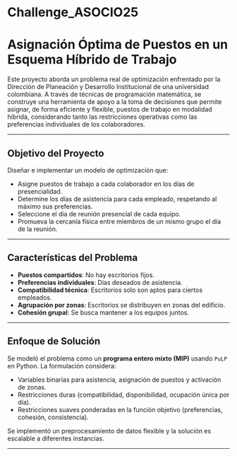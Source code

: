 # Challenge_ASOCIO25
# Asignación Óptima de Puestos en un Esquema Híbrido de Trabajo


Este proyecto aborda un problema real de optimización enfrentado por la Dirección de Planeación y Desarrollo Institucional de una universidad colombiana. A través de técnicas de programación matemática, se construye una herramienta de apoyo a la toma de decisiones que permite asignar, de forma eficiente y flexible, puestos de trabajo en modalidad híbrida, considerando tanto las restricciones operativas como las preferencias individuales de los colaboradores.

---

## Objetivo del Proyecto

Diseñar e implementar un modelo de optimización que:

- Asigne puestos de trabajo a cada colaborador en los días de presencialidad.
- Determine los días de asistencia para cada empleado, respetando al máximo sus preferencias.
- Seleccione el día de reunión presencial de cada equipo.
- Promueva la cercanía física entre miembros de un mismo grupo el día de la reunión.

---

## Características del Problema

- **Puestos compartidos**: No hay escritorios fijos.
- **Preferencias individuales**: Días deseados de asistencia.
- **Compatibilidad técnica**: Escritorios solo son aptos para ciertos empleados.
- **Agrupación por zonas**: Escritorios se distribuyen en zonas del edificio.
- **Cohesión grupal**: Se busca mantener a los equipos juntos.

---

## Enfoque de Solución

Se modeló el problema como un **programa entero mixto (MIP)** usando `PuLP` en Python. La formulación considera:

- Variables binarias para asistencia, asignación de puestos y activación de zonas.
- Restricciones duras (compatibilidad, disponibilidad, ocupación única por día).
- Restricciones suaves ponderadas en la función objetivo (preferencias, cohesión, consistencia).

Se implementó un preprocesamiento de datos flexible y la solución es escalable a diferentes instancias.

---
